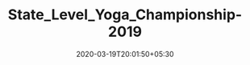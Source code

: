 ---
title: "State_Level_Yoga_Championship-2019"
image: /images/graphic-designs/State_Level_Yoga_Championship-2019.jpg
description: "https://drive.google.com/open?id=1wZ5DfTZZR4U84cRqGDxXs7B1FGNiVW5T"
tags: ["graphics"]
date: 2020-03-19T20:01:50+05:30
draft: false
---